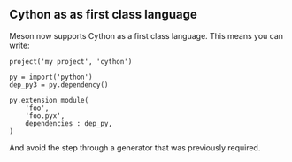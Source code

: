 ## Cython as as first class language

Meson now supports Cython as a first class language. This means you can write:

```meson
project('my project', 'cython')

py = import('python')
dep_py3 = py.dependency()

py.extension_module(
    'foo',
    'foo.pyx',
    dependencies : dep_py,
)
```

And avoid the step through a generator that was previously required.
